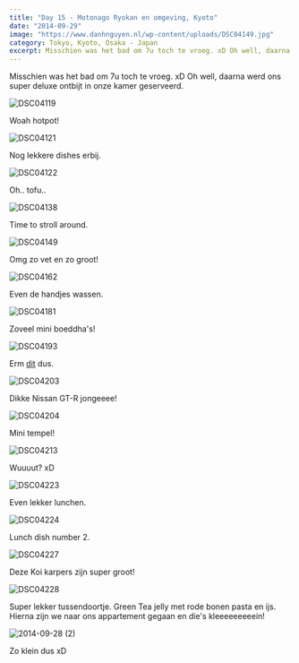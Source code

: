 ```yaml
---
title: "Day 15 - Motonago Ryokan en omgeving, Kyoto"
date: "2014-09-29"
image: "https://www.danhnguyen.nl/wp-content/uploads/DSC04149.jpg"
category: Tokyo, Kyoto, Osaka - Japan
excerpt: Misschien was het bad om 7u toch te vroeg. xD Oh well, daarna werd ons super deluxe ontbijt in onze kamer...
---
```


Misschien was het bad om 7u toch te vroeg. xD Oh well, daarna werd ons super deluxe ontbijt in onze kamer geserveerd.

![DSC04119](https://www.danhnguyen.nl/wp-content/uploads/DSC04119-1024x575.jpg)

Woah hotpot!

![DSC04121](https://www.danhnguyen.nl/wp-content/uploads/DSC04121-1024x575.jpg)

Nog lekkere dishes erbij.

![DSC04122](https://www.danhnguyen.nl/wp-content/uploads/DSC04122-1024x575.jpg)

Oh.. tofu..

![DSC04138](https://www.danhnguyen.nl/wp-content/uploads/DSC04138-1024x575.jpg)

Time to stroll around.

![DSC04149](https://www.danhnguyen.nl/wp-content/uploads/DSC04149-1024x575.jpg)

Omg zo vet en zo groot!

![DSC04162](https://www.danhnguyen.nl/wp-content/uploads/DSC04162-1024x575.jpg)

Even de handjes wassen.

![DSC04181](https://www.danhnguyen.nl/wp-content/uploads/DSC04181-1024x575.jpg)

Zoveel mini boeddha's!

![DSC04193](https://www.danhnguyen.nl/wp-content/uploads/DSC04193-1024x575.jpg)

Erm [dit](http://en.wikipedia.org/wiki/Prayer_wheel) dus.

![DSC04203](https://www.danhnguyen.nl/wp-content/uploads/DSC04203-1024x575.jpg)

Dikke Nissan GT-R jongeeee!

![DSC04204](https://www.danhnguyen.nl/wp-content/uploads/DSC04204-1024x575.jpg)

Mini tempel!

![DSC04213](https://www.danhnguyen.nl/wp-content/uploads/DSC04213-575x1024.jpg)

Wuuuut? xD

![DSC04223](https://www.danhnguyen.nl/wp-content/uploads/DSC04223-1024x575.jpg)

Even lekker lunchen.

![DSC04224](https://www.danhnguyen.nl/wp-content/uploads/DSC04224-1024x575.jpg)

Lunch dish number 2.

![DSC04227](https://www.danhnguyen.nl/wp-content/uploads/DSC04227-1024x575.jpg)

Deze Koi karpers zijn super groot!

![DSC04228](https://www.danhnguyen.nl/wp-content/uploads/DSC04228-1024x575.jpg)

Super lekker tussendoortje. Green Tea jelly met rode bonen pasta en ijs. Hierna zijn we naar ons appartement gegaan en die's kleeeeeeeeein!

![2014-09-28 (2)](https://www.danhnguyen.nl/wp-content/uploads/2014-09-28-2-1024x576.jpg)

Zo klein dus xD

